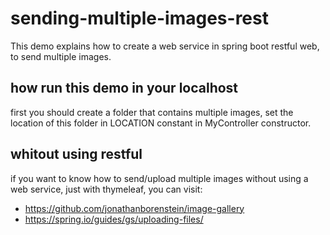 # sending-multiple-images-rest
This demo explains how to create a web service in spring boot restful web, to send multiple images.

## how run this demo in your localhost
first you should create a folder that contains multiple images, set the location of this folder in LOCATION constant in MyController constructor.   

## whitout using restful
if you want to know how to send/upload multiple images without using a web service, just with thymeleaf, you can visit:
- https://github.com/jonathanborenstein/image-gallery
- https://spring.io/guides/gs/uploading-files/
